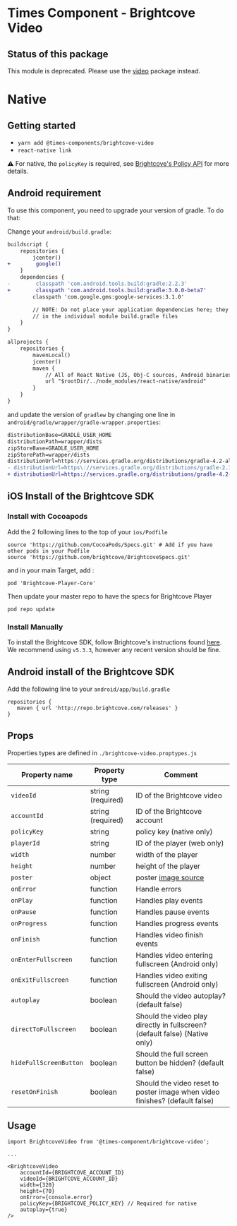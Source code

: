 # Times Component - Brightcove Video

## Status of this package

This module is deprecated. Please use the
[video](https://github.com/newsuk/times-components/tree/master/packages/video)
package instead.

# Native

## Getting started

* `yarn add @times-components/brightcove-video`
* `react-native link`

:warning: For native, the `policyKey` is required, see
[Brightcove's Policy API](https://docs.brightcove.com/en/video-cloud/policy-api/getting-started/api-overview.html)
for more details.

## Android requirement

To use this component, you need to upgrade your version of gradle. To do that:

Change your `android/build.gradle`:

```diff
buildscript {
    repositories {
        jcenter()
+        google()
    }
    dependencies {
-        classpath 'com.android.tools.build:gradle:2.2.3'
+        classpath 'com.android.tools.build:gradle:3.0.0-beta7'
        classpath 'com.google.gms:google-services:3.1.0'

        // NOTE: Do not place your application dependencies here; they belong
        // in the individual module build.gradle files
    }
}

allprojects {
    repositories {
        mavenLocal()
        jcenter()
        maven {
            // All of React Native (JS, Obj-C sources, Android binaries) is installed from npm
            url "$rootDir/../node_modules/react-native/android"
        }
    }
}
```

and update the version of `gradlew` by changing one line in
`android/gradle/wrapper/gradle-wrapper.properties`:

```diff
distributionBase=GRADLE_USER_HOME
distributionPath=wrapper/dists
zipStoreBase=GRADLE_USER_HOME
zipStorePath=wrapper/dists
distributionUrl=https://services.gradle.org/distributions/gradle-4.2-all.zip
- distributionUrl=https\://services.gradle.org/distributions/gradle-2.14.1-all.zip
+ distributionUrl=https://services.gradle.org/distributions/gradle-4.2-all.zip
```

## iOS Install of the Brightcove SDK

### Install with Cocoapods

Add the 2 following lines to the top of your `ios/Podfile`

```
source 'https://github.com/CocoaPods/Specs.git' # Add if you have other pods in your Podfile
source 'https://github.com/brightcove/BrightcoveSpecs.git'
```

and in your main Target, add :

```
pod 'Brightcove-Player-Core'
```

Then update your master repo to have the specs for Brightcove Player

```
pod repo update
```

### Install Manually

To install the Brightcove SDK, follow Brightcove's instructions found
[here](https://github.com/brightcove/brightcove-player-sdk-ios#manual). We
recommend using `v5.3.3`, however any recent version should be fine.

## Android install of the Brightcove SDK

Add the following line to your `android/app/build.gradle`

```
repositories {
   maven { url 'http://repo.brightcove.com/releases' }
}
```

## Props

Properties types are defined in `./brightcove-video.proptypes.js`

| Property name          | Property type     | Comment                                                                               |
| ---------------------- | ----------------- | ------------------------------------------------------------------------------------- |
| `videoId`              | string (required) | ID of the Brightcove video                                                            |
| `accountId`            | string (required) | ID of the Brightcove account                                                          |
| `policyKey`            | string            | policy key (native only)                                                              |
| `playerId`             | string            | ID of the player (web only)                                                           |
| `width`                | number            | width of the player                                                                   |
| `height`               | number            | height of the player                                                                  |
| `poster`               | object            | poster [image source](https://facebook.github.io/react-native/docs/image.html#source) |
| `onError`              | function          | Handle errors                                                                         |
| `onPlay`               | function          | Handles play events                                                                   |
| `onPause`              | function          | Handles pause events                                                                  |
| `onProgress`           | function          | Handles progress events                                                               |
| `onFinish`             | function          | Handles video finish events                                                           |
| `onEnterFullscreen`    | function          | Handles video entering fullscreen (Android only)                                      |
| `onExitFullscreen`     | function          | Handles video exiting fullscreen (Android only)                                       |
| `autoplay`             | boolean           | Should the video autoplay? (default false)                                            |
| `directToFullscreen`   | boolean           | Should the video play directly in fullscreen? (default false) (Native only)           |
| `hideFullScreenButton` | boolean           | Should the full screen button be hidden? (default false)                              |
| `resetOnFinish`        | boolean           | Should the video reset to poster image when video finishes? (default false)           |

## Usage

```
import BrightcoveVideo from '@times-component/brightcove-video';

...

<BrightcoveVideo
    accountId={BRIGHTCOVE_ACCOUNT_ID}
    videoId={BRIGHTCOVE_ACCOUNT_ID}
    width={320}
    height={70}
    onError={console.error}
    policyKey={BRIGHTCOVE_POLICY_KEY} // Required for native
    autoplay={true}
/>
```
